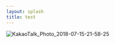 ```yaml
---
layout: splash
title: test
---
```

<head>
<meta http-equiv="refresh" content="30">
</head>

![KakaoTalk_Photo_2018-07-15-21-58-25](https://user-images.githubusercontent.com/81041256/114925145-b166ef80-9e69-11eb-8155-6bce0479ff16.jpeg)
